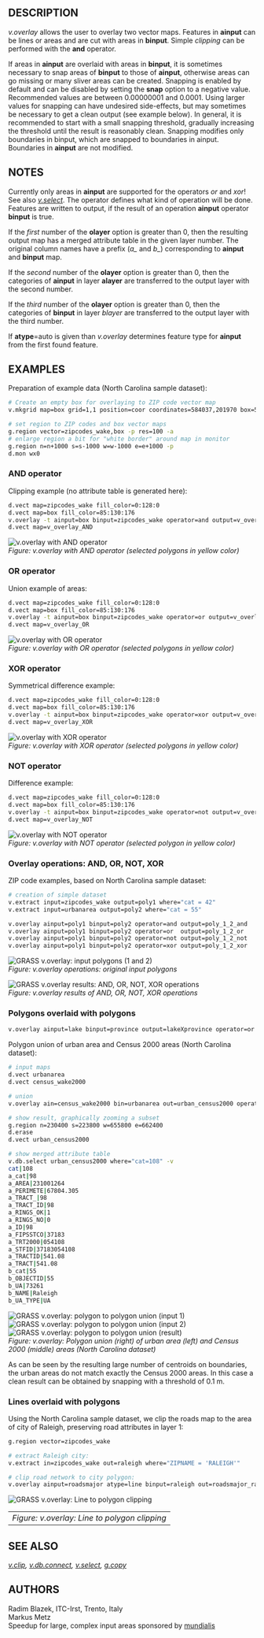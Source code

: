 ## DESCRIPTION

*v.overlay* allows the user to overlay two vector maps. Features in
**ainput** can be lines or areas and are cut with areas in **binput**.
Simple *clipping* can be performed with the **and** operator.

If areas in **ainput** are overlaid with areas in **binput**, it is
sometimes necessary to snap areas of **binput** to those of **ainput**,
otherwise areas can go missing or many sliver areas can be created.
Snapping is enabled by default and can be disabled by setting the
**snap** option to a negative value. Recommended values are between
0.00000001 and 0.0001. Using larger values for snapping can have
undesired side-effects, but may sometimes be necessary to get a clean
output (see example below). In general, it is recommended to start with
a small snapping threshold, gradually increasing the threshold until the
result is reasonably clean. Snapping modifies only boundaries in binput,
which are snapped to boundaries in ainput. Boundaries in **ainput** are
not modified.

## NOTES

Currently only areas in **ainput** are supported for the operators *or*
and *xor*! See also *[v.select](v.select.md)*. The operator defines what
kind of operation will be done. Features are written to output, if the
result of an operation **ainput** operator **binput** is true.

If the *first* number of the **olayer** option is greater than 0, then
the resulting output map has a merged attribute table in the given layer
number. The original column names have a prefix (*a\_* and *b\_*)
corresponding to **ainput** and **binput** map.

If the *second* number of the **olayer** option is greater than 0, then
the categories of **ainput** in layer **alayer** are transferred to the
output layer with the second number.

If the *third* number of the **olayer** option is greater than 0, then
the categories of **binput** in layer *blayer* are transferred to the
output layer with the third number.

If **atype**=auto is given than *v.overlay* determines feature type for
**ainput** from the first found feature.

## EXAMPLES

Preparation of example data (North Carolina sample dataset):

```sh
# Create an empty box for overlaying to ZIP code vector map
v.mkgrid map=box grid=1,1 position=coor coordinates=584037,201970 box=50000,50000

# set region to ZIP codes and box vector maps
g.region vector=zipcodes_wake,box -p res=100 -a
# enlarge region a bit for "white border" around map in monitor
g.region n=n+1000 s=s-1000 w=w-1000 e=e+1000 -p
d.mon wx0
```

### AND operator

Clipping example (no attribute table is generated here):

```sh
d.vect map=zipcodes_wake fill_color=0:128:0
d.vect map=box fill_color=85:130:176
v.overlay -t ainput=box binput=zipcodes_wake operator=and output=v_overlay_AND
d.vect map=v_overlay_AND
```

![v.overlay with AND operator](v_overlay_op_and.png)  
*Figure: v.overlay with AND operator (selected polygons in yellow
color)*

### OR operator

Union example of areas:

```sh
d.vect map=zipcodes_wake fill_color=0:128:0
d.vect map=box fill_color=85:130:176
v.overlay -t ainput=box binput=zipcodes_wake operator=or output=v_overlay_OR
d.vect map=v_overlay_OR
```

![v.overlay with OR operator](v_overlay_op_or.png)  
*Figure: v.overlay with OR operator (selected polygons in yellow color)*

### XOR operator

Symmetrical difference example:

```sh
d.vect map=zipcodes_wake fill_color=0:128:0
d.vect map=box fill_color=85:130:176
v.overlay -t ainput=box binput=zipcodes_wake operator=xor output=v_overlay_XOR
d.vect map=v_overlay_XOR
```

![v.overlay with XOR operator](v_overlay_op_xor.png)  
*Figure: v.overlay with XOR operator (selected polygons in yellow
color)*

### NOT operator

Difference example:

```sh
d.vect map=zipcodes_wake fill_color=0:128:0
d.vect map=box fill_color=85:130:176
v.overlay -t ainput=box binput=zipcodes_wake operator=not output=v_overlay_NOT
d.vect map=v_overlay_NOT
```

![v.overlay with NOT operator](v_overlay_op_not.png)  
*Figure: v.overlay with NOT operator (selected polygon in yellow color)*

### Overlay operations: AND, OR, NOT, XOR

ZIP code examples, based on North Carolina sample dataset:

```sh
# creation of simple dataset
v.extract input=zipcodes_wake output=poly1 where="cat = 42"
v.extract input=urbanarea output=poly2 where="cat = 55"

v.overlay ainput=poly1 binput=poly2 operator=and output=poly_1_2_and
v.overlay ainput=poly1 binput=poly2 operator=or  output=poly_1_2_or
v.overlay ainput=poly1 binput=poly2 operator=not output=poly_1_2_not
v.overlay ainput=poly1 binput=poly2 operator=xor output=poly_1_2_xor
```

<img src="v_overlay_poly_1_2.png" data-border="0"
alt="GRASS v.overlay: input polygons (1 and 2)" />  
*Figure: v.overlay operations: original input polygons*

<img src="v_overlay_poly_1_2_a_o_n_x.png" data-border="0"
alt="GRASS v.overlay results: AND, OR, NOT, XOR operations" />  
*Figure: v.overlay results of AND, OR, NOT, XOR operations*

### Polygons overlaid with polygons

```sh
v.overlay ainput=lake binput=province output=lakeXprovince operator=or
```

Polygon union of urban area and Census 2000 areas (North Carolina
dataset):

```sh
# input maps
d.vect urbanarea
d.vect census_wake2000

# union
v.overlay ain=census_wake2000 bin=urbanarea out=urban_census2000 operator=or

# show result, graphically zooming a subset
g.region n=230400 s=223800 w=655800 e=662400
d.erase
d.vect urban_census2000

# show merged attribute table
v.db.select urban_census2000 where="cat=108" -v
cat|108
a_cat|98
a_AREA|231001264
a_PERIMETE|67804.305
a_TRACT_|98
a_TRACT_ID|98
a_RINGS_OK|1
a_RINGS_NO|0
a_ID|98
a_FIPSSTCO|37183
a_TRT2000|054108
a_STFID|37183054108
a_TRACTID|541.08
a_TRACT|541.08
b_cat|55
b_OBJECTID|55
b_UA|73261
b_NAME|Raleigh
b_UA_TYPE|UA
```

<img src="v_overlay_urbanarea.png" data-border="1"
alt="GRASS v.overlay: polygon to polygon union (input 1)" />
<img src="v_overlay_census_wake2000.png" data-border="1"
alt="GRASS v.overlay: polygon to polygon union (input 2)" />
<img src="v_overlay_urban_census2000.png" data-border="1"
alt="GRASS v.overlay: polygon to polygon union (result)" />  
*Figure: v.overlay: Polygon union (right) of urban area (left) and
Census 2000 (middle) areas (North Carolina dataset)*

As can be seen by the resulting large number of centroids on boundaries,
the urban areas do not match exactly the Census 2000 areas. In this case
a clean result can be obtained by snapping with a threshold of 0.1 m.

### Lines overlaid with polygons

Using the North Carolina sample dataset, we clip the roads map to the
area of city of Raleigh, preserving road attributes in layer 1:

```sh
g.region vector=zipcodes_wake

# extract Raleigh city:
v.extract in=zipcodes_wake out=raleigh where="ZIPNAME = 'RALEIGH'"

# clip road network to city polygon:
v.overlay ainput=roadsmajor atype=line binput=raleigh out=roadsmajor_raleigh operator=and olayer=0,1,0
```

![GRASS v.overlay: Line to polygon clipping](v_overlay_area_lines.png)  

|                                               |
|-----------------------------------------------|
| *Figure: v.overlay: Line to polygon clipping* |

## SEE ALSO

*[v.clip](v.clip.md), [v.db.connect](v.db.connect.md),
[v.select](v.select.md), [g.copy](g.copy.md)*

## AUTHORS

Radim Blazek, ITC-Irst, Trento, Italy  
Markus Metz  
Speedup for large, complex input areas sponsored by
[mundialis](https://www.mundialis.de)
